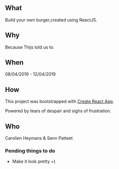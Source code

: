 

##  What
Build your own burger,created using ReactJS.
##  Why
Because Thijs told us to.
##  When
08/04/2019 - 12/04/2019
##  How
This project was bootstrapped with [Create React App](https://github.com/facebook/create-react-app).

Powered by tears of despair and sighs of frustration.

##  Who

Carolien Heymans & Senn Patteet

###  Pending things to do
 * Make it look pretty =)
